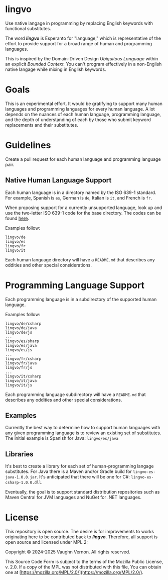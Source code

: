 # lingvo
Use native langage in programming by replacing English keywords with functional substitutes.

The word **_lingvo_** is Esperanto for "language," which is representative of the effort to provide support for a broad range of human and programming languages.

This is inspired by the Domain-Driven Design _Ubiquitous Language_ within an explicit _Bounded Context._ You can't program effectively in a non-English native langage while mixing in English keywords.

# Goals
This is an experimental effort. It would be gratifying to support many human languages and programming languages for every human language. A lot depends on the nuances of each human language, programming language, and the depth of understanding of each by those who submit keyword replacements and their substitutes.

# Guidelines
Create a pull request for each human language and programming language pair.

## Native Human Language Support
Each human language is in a directory named by the ISO 639-1 standard. For example, Spanish is `es`, German is `de`, Italian is `it`, and French is `fr`.

When proposing support for a currently unsupported language, look up and use the two-letter ISO 639-1 code for the base directory. The codes can be found [here](https://en.m.wikipedia.org/wiki/List_of_ISO_639_language_codes).

Examples follow:

```
lingvo/de
lingvo/es
lingvo/fr
lingvo/it
```

Each human language directory will have a `README.md` that describes any  oddities and other special considerations.

# Programming Language Support
Each programming language is in a subdirectory of the supported human language.

Examples follow:

```
lingvo/de/csharp
lingvo/de/java
lingvo/de/js
...
lingvo/es/sharp
lingvo/es/java
lingvo/es/js
...
lingvo/fr/csharp
lingvo/fr/java
lingvo/fr/js
...
lingvo/it/csharp
lingvo/it/java
lingvo/it/js
```

Each programming language subdirectory will have a `README.md` that describes any oddities and other special considerations.

## Examples
Currently the best way to determine how to support human languages with any given programming language is to review an existing set of substitutes. The initial example is Spanish for Java: `lingvo/es/java`

## Libraries
It's best to create a library for each set of human-programming langage substitutes. For Java there is a Maven and/or Gradle build for `lingvo-es-java-1.0.0.jar`. It's anticipated that there will be one for C#: `lingvo-es-csharp-1.0.0.dll`.

Eventually, the goal is to support standard distribution repositories such as Maven Central for JVM languages and NuGet for .NET languages.

# License
This repository is open source. The desire is for improvements to works originating here to be contributed back to **_lingvo_**. Therefore, all support is open source and licensed under MPL 2:

Copyright © 2024-2025 Vaughn Vernon. All rights reserved.

This Source Code Form is subject to the terms of the Mozilla Public License, v. 2.0. If a copy of the MPL was not distributed with this file, You can obtain one at [https://mozilla.org/MPL/2.0/](https://mozilla.org/MPL/2.0/).
